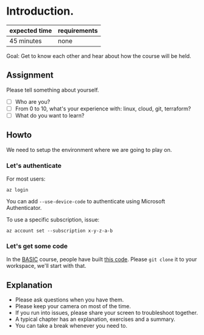 # Introduction.

|expected time|requirements|
|-------------|------------|
|45 minutes   |none        |

Goal: Get to know each other and hear about how the course will be held.

## Assignment

Please tell something about yourself.

- [ ] Who are you?
- [ ] From 0 to 10, what's your experience with: linux, cloud, git, terraform?
- [ ] What do you want to learn?

## Howto

We need to setup the environment where we are going to play on.

### Let's authenticate

For most users:

```shell
az login
```

You can add `--use-device-code` to authenticate using Microsoft Authenticator.

To use a specific subscription, issue:

```shell
az account set --subscription x-y-z-a-b
```

### Let's get some code

In the [BASIC](../BASIC) course, people have built [this code](https://github.com/hashicorp/learn-terraform-azure). Please `git clone` it to your workspace, we'll start with that.

## Explanation

- Please ask questions when you have them.
- Please keep your camera on most of the time.
- If you run into issues, please share your screen to troubleshoot together.
- A typical chapter has an explanation, exercises and a summary.
- You can take a break whenever you need to.
